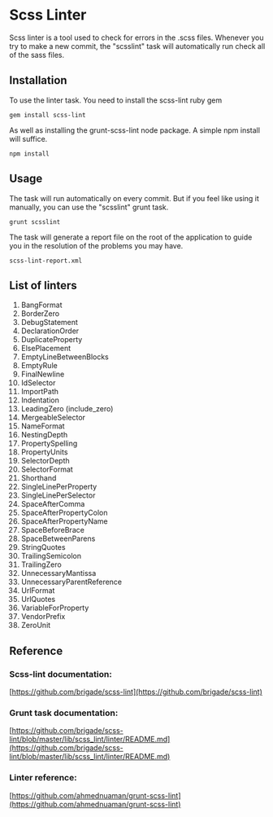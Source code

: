 # Scss Linter #

Scss linter is a tool used to check for errors in the .scss files. Whenever you try to make a new commit, the "scsslint" task will automatically run check all of the sass files. 

## Installation ##

To use the linter task. You need to install the scss-lint ruby gem

	gem install scss-lint

As well as installing the grunt-scss-lint node package. A simple npm install will suffice.

	npm install

## Usage ##

The task will run automatically on every commit. But if you feel like using it manually, you can use the "scsslint" grunt task.

	grunt scsslint

The task will generate a report file on the root of the application to guide you in the resolution of the problems you may have.

	scss-lint-report.xml

## List of linters ##

1. BangFormat
2. BorderZero
3. DebugStatement
4. DeclarationOrder
5. DuplicateProperty
6. ElsePlacement
7. EmptyLineBetweenBlocks
8. EmptyRule
9. FinalNewline
10. IdSelector
11. ImportPath
12. Indentation
13. LeadingZero (include_zero)
14. MergeableSelector
15. NameFormat
16. NestingDepth
17. PropertySpelling
18. PropertyUnits
19. SelectorDepth
20. SelectorFormat
21. Shorthand
22. SingleLinePerProperty
23. SingleLinePerSelector
24. SpaceAfterComma
25. SpaceAfterPropertyColon
26. SpaceAfterPropertyName
27. SpaceBeforeBrace
28. SpaceBetweenParens
29. StringQuotes
30. TrailingSemicolon
31. TrailingZero
32. UnnecessaryMantissa
33. UnnecessaryParentReference
34. UrlFormat
35. UrlQuotes
36. VariableForProperty
37. VendorPrefix
38. ZeroUnit

## Reference ##

### Scss-lint documentation: ###
[https://github.com/brigade/scss-lint](https://github.com/brigade/scss-lint)
### Grunt task documentation: ###
[https://github.com/brigade/scss-lint/blob/master/lib/scss_lint/linter/README.md](https://github.com/brigade/scss-lint/blob/master/lib/scss_lint/linter/README.md)
### Linter reference: ###
[https://github.com/ahmednuaman/grunt-scss-lint](https://github.com/ahmednuaman/grunt-scss-lint)